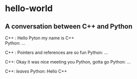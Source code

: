 # hello-world

## A conversation between C++  and Python

C++ : Hello Pyton my name is C++   
Python: ... 

C++ : Pointers and references are so fun
Python: ...

C++: Okay it was nice meeting you Python, gotta go
Python: ...

C++: *leaves* 
Python: Hello C++ 
